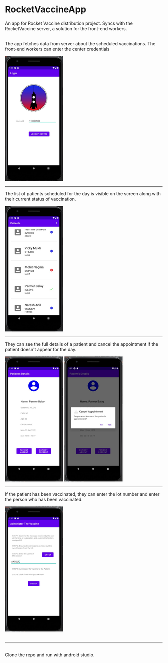# RocketVaccineApp

An app for Rocket Vaccine distribution project. Syncs with the RocketVaccine server, a solution for the front-end workers.
<br/>
<br/>

The app fetches data from server about the scheduled vaccinations. The front-end workers can enter the center credentials
<p>
  <img  src= 'assets/Login.jpg' height ='400px' margin='auto'>
</p>
<hr>

The list of patients scheduled for the day is visible on the screen along with their current status of vaccination.
<p><img src = 'assets/UpdatedListOfPatients.jpg' height = '400px'>
</p>

<hr>
They can see the full details of a patient and cancel the appointment if the patient doesn't appear for the day.  


<p><img src = 'assets/PatientDetail.jpg' height = '400px'>
<img src = 'assets/PatientAbsent.jpg' height = '400px'></p>

<hr>

If the patient has been vaccinated, they can enter the lot number and enter the person who has been vaccinated.

<img src='assets/PatientPresentLotEntered.jpg' height = '400px'>
<br/>
<br/>
<hr>
<br/>
Clone the repo and run with android studio. 

